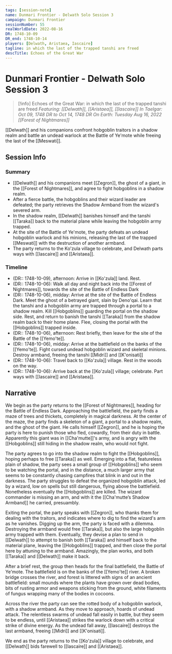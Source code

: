 ```yaml
---
tags: [session-note]
name: Dunmari Frontier - Delwath Solo Session 3
campaign: Dunmari Frontier
sessionNumber: 55
realWorldDate: 2022-08-16
DR: 1748-10-09
DR_end: 1748-10-14
players: [Delwath, Aristaea, Iascaire]
tagline: in which the last of the trapped tanshi are freed
descTitle: Echoes of the Great War
---
```

# Dunmari Frontier - Delwath Solo Session 3

>[!info] Echoes of the Great War: in which the last of the trapped tanshi are freed
> *Featuring: [[Delwath]], [[Aristaea]], [[Iascaire]]*
> *In Taelgar: Oct 09, 1748 DR to Oct 14, 1748 DR*
> *On Earth: Tuesday Aug 16, 2022*
> *[[Forest of Nightmares]]*

[[Delwath]] and his companions confront hobgoblin traitors in a shadow realm and battle an undead warlock at the Battle of Ye'mote while freeing the last of the [[Meswati]].

## Session Info
### Summary
- [[Delwath]] and his companions meet [[Zegron]], the ghost of a giant, in the [[Forest of Nightmares]], and agree to fight hobgoblins  in a shadow realm.
- After a fierce battle, the hobgoblins and their wizard leader are defeated; the party retrieves the Shadow Armband from the wizard's severed arm.
- In the shadow realm, [[Delwath]] banishes himself and the tanshi [[Taraka]] back to the material plane while leaving the hobgoblin army trapped.
- At the site of the Battle of Ye'mote, the party defeats an undead hobgoblin warlock and his minions, releasing the last of the trapped [[Meswati]] with the destruction of another armband.
- The party returns to the Ko'zula village to celebrate, and Delwath parts ways with [[Iascaire]] and [[Aristaea]].

### Timeline
- (DR:: 1748-10-09), afternoon: Arrive in [[Ko'zula]] land. Rest.
- (DR:: 1748-10-06):  Walk all day and night back into the [[Forest of Nightmares]], towards the site of the Battle of Endless Dark
- (DR:: 1748-10-06), midday: Arrive at the site of the Battle of Endless Dark. Meet the ghost of a betrayed giant, slain by Deno'qai. Learn that the tanshi and a hobgoblin army are trapped through a portal to a shadow realm. Kill [[Hobgoblins]] guarding the portal on the shadow side. Rest, and return to banish the tanshi [[Taraka]] from the shadow realm back to their home plane. Flee, closing the portal with the [[Hobgoblins]] trapped inside. 
- (DR:: 1748-10-06), afternoon: Rest briefly, then leave for the site of the Battle of the [[Yemo'te]]. 
- (DR:: 1748-10-06), midday: Arrive at the battlefield on the banks of the [[Yemo'te]]. Fight cursed undead hobgoblin wizard and skeletal minions. Destroy armband, freeing the tanshi [[Midri]] and [[K'onisati]]
- (DR:: 1748-10-06): Travel back to [[Ko'zula]] village. Rest in the woods on the way.
- (DR:: 1748-10-06): Arrive back at the [[Ko'zula]] village; celebrate. Part ways with [[Iascaire]] and [[Aristaea]]. 


## Narrative
We begin as the party returns to the [[Forest of Nightmares]], heading for the Battle of Endless Dark. Approaching the battlefield, the party finds a maze of trees and thickets, completely in magical darkness. At the center of the maze, the party finds a skeleton of a giant, a portal to a shadow realm, and the ghost of the giant. He calls himself [[Zegron]], and he is hoping the party is here to punish those who fled, cowardly, from their duty in battle. Apparently this giant was in [[Cha'mutte]]'s army, and is angry with the [[Hobgoblins]] still hiding in the shadow realm, who would not fight. 

The party agrees to go into the shadow realm to fight the [[Hobgoblins]], hoping perhaps to free [[Taraka]] as well. Emerging into a flat, featureless plain of shadow, the party sees a small group of [[Hobgoblins]] who seem to be watching the portal, and in the distance, a much larger army that seems to be constantly chasing campfires that blink in and out in the darkness. The party struggles to defeat the organized hobgoblin attack, led by a wizard, low on spells but still dangerous, flying above the battlefield. Nonetheless eventually the [[Hobgoblins]] are killed. The wizard commander is missing an arm, and with it the [[Cha'mutte’s Shadow Armband]] he carried, presuambly. 

Exiting the portal, the party speaks with [[Zegron]], who thanks them for dealing with the traitors, and indicates where to dig to find the wizard's arm as he vanishes. Digging up the arm, the party is faced with a dilemma. Destroying the armband would free [[Taraka]], but also the large hobgoblin army trapped with them. Eventually, they devise a plan to send in [[Delwath]] to attempt to banish both [[Taraka]] and himself back to the material plane, leaving the [[Hobgoblins]] trapped, and then close the portal here by attuning to the armband. Amazingly, the plan works, and both [[Taraka]] and [[Delwath]] make it back.

After a brief rest, the group then heads for the final battlefield, the Battle of Ye'mote. The battlefield is on the banks of the [[Yemo'te]] river. A broken bridge crosses the river, and forest is littered with signs of an ancient battlefield: small mounds where the plants have grown over dead bodies, bits of rusting armor and weapons sticking from the ground, white filaments of fungus wrapping many of the bodies in cocoons. 

Across the river the party can see the rotted body of a hobgoblin warlock, with a shadow armband. As they move to approach, hoards of undead attack. The relentless swarms of undead fall easily in battle, but they seem to be endless, until [[Aristaea]] strikes the warlock down with a critical strike of divine energy. As the undead fall away, [[Iascaire]] destroys the last armband, freeing [[Midri]] and [[K'onisati]]. 

We end as the party returns to the [[Ko'zula]] village to celebrate, and [[Delwath]] bids farewell to [[Iascaire]] and [[Aristaea]]. 
